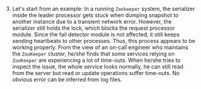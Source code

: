 3. Let's start from an example: In a running `Zookeeper` system, the serializer inside the leader processor gets stuck when dumping snapshot to another instance due to a transient network error. However, the serializer still holds the lock, which blocks the request processor module. Since the fail detector module is not affected, it still keeps sending heartbeats to other processes. Thus, this process appears to be working properly. From the view of an on-call engineer who maintains the `ZooKeeper` cluster, he/she finds that some services relying on `ZooKeeper` are experiencing a lot of time-outs. When he/she tries to inspect the issue, the whole service looks normally, he can still read from the server but read or update operations suffer time-outs. No obvious error can be inferred from log files. 